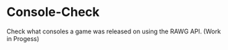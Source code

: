 # Console-Check
Check what consoles a game was released on using the RAWG API.
(Work in Progess)     